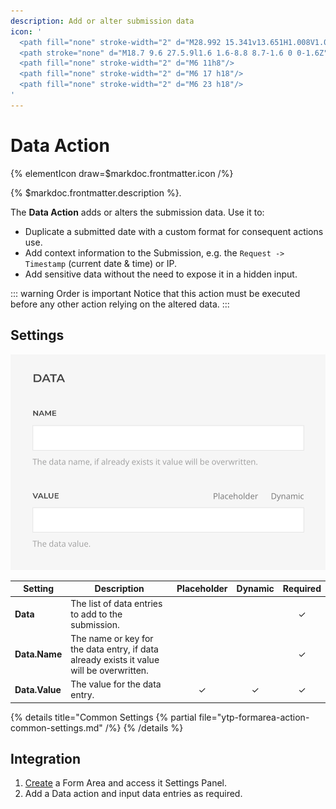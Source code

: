 ```yaml
---
description: Add or alter submission data
icon: '
  <path fill="none" stroke-width="2" d="M28.992 15.341v13.651H1.008V1.008h13.651"/>
  <path stroke="none" d="M18.7 9.6 27.5.9l1.6 1.6-8.8 8.7-1.6 0 0-1.6Z"/>
  <path fill="none" stroke-width="2" d="M6 11h8"/>
  <path fill="none" stroke-width="2" d="M6 17 h18"/>
  <path fill="none" stroke-width="2" d="M6 23 h18"/>
'
---
```


# Data Action

{% elementIcon draw=$markdoc.frontmatter.icon /%}

{% $markdoc.frontmatter.description %}.

The **Data Action** adds or alters the submission data. Use it to:

- Duplicate a submitted date with a custom format for consequent actions use.
- Add context information to the Submission, e.g. the `Request -> Timestamp` (current date & time) or IP.
- Add sensitive data without the need to expose it in a hidden input.

::: warning Order is important
Notice that this action must be executed before any other action relying on the altered data.
:::

## Settings

![Data Action Settings](./assets/action-data-settings.webp)

| Setting | Description | Placeholder | Dynamic | Required |
| ------- | ----------- | :---------: | :-----: | :------: |
| **Data** | The list of data entries to add to the submission.  | | | &#x2713; |
| **Data.Name** | The name or key for the data entry, if data already exists it value will be overwritten. | | | &#x2713; |
| **Data.Value** | The value for the data entry. | &#x2713; | &#x2713; | &#x2713; |

{% details title="Common Settings
    {% partial file="ytp-formarea-action-common-settings.md" /%}
{% /details %}

## Integration

1. [Create](../../integration) a Form Area and access it Settings Panel.
1. Add a Data action and input data entries as required.

